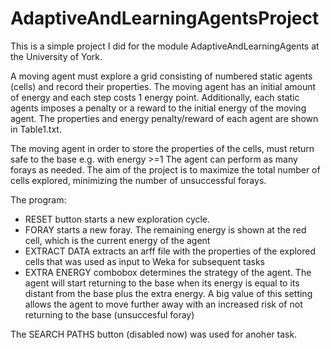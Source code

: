 # AdaptiveAndLearningAgentsProject

This is a simple project I did for the module AdaptiveAndLearningAgents at the University of York.

A moving agent must explore a grid consisting of numbered static agents (cells) and record their properties.
The moving agent has an initial amount of energy and each step costs 1 energy point.
Additionally, each static agents imposes a penalty or a reward to the initial energy of the moving agent.
The properties and energy penalty/reward of each agent are shown in Table1.txt.

The moving agent in order to store the properties of the cells, must return safe to the base e.g. with energy >=1
The agent can perform as many forays as needed. 
The aim of the project is to maximize the total number of cells explored, minimizing the number of unsuccessful forays.

The program:


- RESET button starts a new exploration cycle.
- FORAY starts a new foray. The remaining energy is shown at the red cell, which is the current energy of the agent
- EXTRACT DATA extracts an arff file with the properties of the explored cells that was used as input to Weka for subsequent tasks
- EXTRA ENERGY combobox determines the strategy of the agent. The agent will start returning to the base when its energy is equal
to its distant from the base plus the extra energy. A big value of this setting allows the agent to move further away with an increased
risk of not returning to the base (unsuccesful foray)


The SEARCH PATHS button (disabled now) was used for anoher task.
